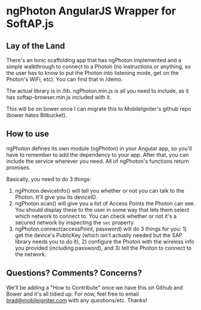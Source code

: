 # ngPhoton AngularJS Wrapper for SoftAP.js #

## Lay of the Land ##

There's an Ionic scaffolding app that has ngPhoton implemented and a simple walkthrough to connect to a Photon (no instructions or anything, so the user has to know to put the Photon into listening mode, get on the Photon's WiFi, etc). You can find that in /demo.

The actual library is in /lib. ngPhoton.min.js is all you need to include, as it has softap-browser.min.js included with it.

This will be on bower once I can migrate this to MobileIgniter's github repo (bower hates Bitbucket).

## How to use ##

ngPhoton defines its own module (ngPhoton) in your Angular app, so you'll have to remember to add the dependency to your app. After that, you can include the service wherever you need. All of ngPhoton's functions return promises.

Basically, you need to do 3 things:

1. ngPhoton.deviceInfo() will tell you whether or not you can talk to the Photon. It'll give you its deviceID.
2. ngPhoton.scan() will give you a list of Access Points the Photon can see. You should display these to the user in some way that lets them select which network to connect to. You can check whether or not it's a secured network by inspecting the `sec` property.
3. ngPhoton.connect(accessPoint, password) will do 3 things for you: 1) get the device's PublicKey (which isn't actually needed but the SAP library needs you to do it), 2) configure the Photon with the wireless info you provided (including password), and 3) tell the Photon to connect to the network.

## Questions? Comments? Concerns? ##

We'll be adding a "How to Contribute" once we have this on Github and Bower and it's all tidied up. For now, feel free to email brad@mobileigniter.com with any questions/etc. Thanks!